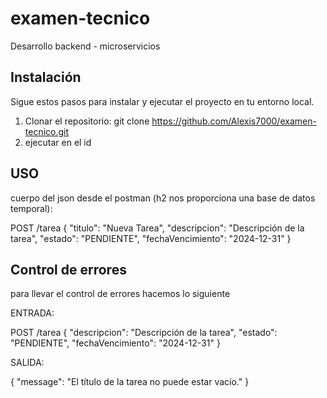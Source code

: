 # examen-tecnico
Desarrollo backend - microservicios

## Instalación

Sigue estos pasos para instalar y ejecutar el proyecto en tu entorno local.

1. Clonar el repositorio:
   git clone https://github.com/Alexis7000/examen-tecnico.git
2. ejecutar en el id

## USO

cuerpo del json desde el postman (h2 nos proporciona una base de datos temporal):

POST /tarea
{
    "titulo": "Nueva Tarea",
    "descripcion": "Descripción de la tarea",
    "estado": "PENDIENTE",
    "fechaVencimiento": "2024-12-31"
}

## Control de errores
para llevar el control de errores hacemos lo siguiente

ENTRADA:

POST /tarea
{
    "descripcion": "Descripción de la tarea",
    "estado": "PENDIENTE",
    "fechaVencimiento": "2024-12-31"
}

SALIDA:

{
    "message": "El título de la tarea no puede estar vacío."
}

